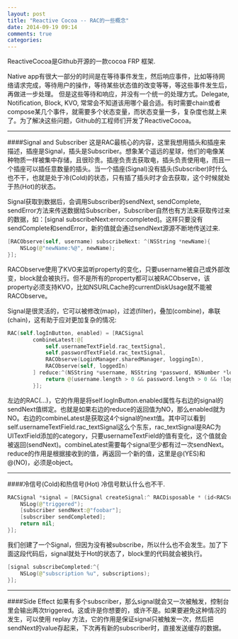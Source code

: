 ```yaml
---
layout: post
title: "Reactive Cocoa -- RAC的一些概念"
date: 2014-09-19 09:14
comments: true
categories: 
---
```

ReactiveCocoa是Github开源的一款cocoa FRP 框架.
	
Native app有很大一部分的时间是在等待事件发生，然后响应事件，比如等待网络请求完成，等待用户的操作，等待某些状态值的改变等等，等这些事件发生后，再做进一步处理。 但是这些等待和响应，并没有一个统一的处理方式。Delegate, Notification, Block, KVO, 常常会不知道该用哪个最合适。有时需要chain或者compose某几个事件，就需要多个状态变量，而状态变量一多，复杂度也就上来了。为了解决这些问题，Github的工程师们开发了ReactiveCocoa。
- - -
####Signal and Subscriber
这是RAC最核心的内容，这里我想用插头和插座来描述，插座是Signal，插头是Subscriber。想象某个遥远的星球，他们的电像某种物质一样被集中存储，且很珍贵。插座负责去获取电，插头负责使用电，而且一个插座可以插任意数量的插头。当一个插座(Signal)没有插头(Subscriber)时什么也不干，也就是处于冷(Cold)的状态，只有插了插头时才会去获取，这个时候就处于热(Hot)的状态。

Signal获取到数据后，会调用Subscriber的sendNext, sendComplete, sendError方法来传送数据给Subscriber，Subscriber自然也有方法来获取传过来的数据，如：[signal subscribeNext:error:completed]。这样只要没有sendComplete和sendError，新的值就会通过sendNext源源不断地传送过来.
```swift
[RACObserve(self, username) subscribeNext: ^(NSString *newName){ 
    NSLog(@"newName:%@", newName); 
}]; 
```
RACObserve使用了KVO来监听property的变化，只要username被自己或外部改变，block就会被执行。但不是所有的property都可以被RACObserve，该property必须支持KVO，比如NSURLCache的currentDiskUsage就不能被RACObserve。

Signal是很灵活的，它可以被修改(map)，过滤(filter)，叠加(combine)，串联(chain)，这有助于应对更加复杂的情况:
```swift
RAC(self.logInButton, enabled) = [RACSignal 
        combineLatest:@[ 
            self.usernameTextField.rac_textSignal, 
            self.passwordTextField.rac_textSignal, 
            RACObserve(LoginManager.sharedManager, loggingIn), 
            RACObserve(self, loggedIn) 
        ] reduce:^(NSString *username, NSString *password, NSNumber *loggingIn, NSNumber *loggedIn) { 
            return @(username.length > 0 && password.length > 0 && !loggingIn.boolValue && !loggedIn.boolValue); 
        }]; 
 ```
左边的RAC(...)，它的作用是将self.logInButton.enabled属性与右边的signal的sendNext值绑定。也就是如果右边的reduce的返回值为NO，那么enabled就为NO。右边的combineLatest是获取这4个signal的next值。其中可以看到self.usernameTextField.rac_textSignal这么个东东，rac_textSignal是RAC为UITextField添加的category，只要usernameTextField的值有变化，这个值就会被返回(sendNext)。combineLatest需要每个signal至少都有过一次sendNext。reduce的作用是根据接收到的值，再返回一个新的值，这里是@(YES)和@(NO)，必须是object。
- - -
####冷信号(Cold)和热信号(Hot)
冷信号默认什么也不干.
```swift
RACSignal *signal = [RACSignal createSignal:^ RACDisposable * (id<RACSubscriber> subscriber) { 
    NSLog(@"triggered"); 
    [subscriber sendNext:@"foobar"]; 
    [subscriber sendCompleted]; 
    return nil; 
}]; 
```
我们创建了一个Signal，但因为没有被subscribe，所以什么也不会发生。加了下面这段代码后，signal就处于Hot的状态了，block里的代码就会被执行。
```swift
[signal subscribeCompleted:^{ 
    NSLog(@"subscription %u", subscriptions); 
}]; 
```
- - -
####Side Effect
如果有多个subscriber，那么signal就会又一次被触发，控制台里会输出两次triggered。这或许是你想要的，或许不是。如果要避免这种情况的发生，可以使用 replay 方法，它的作用是保证signal只被触发一次，然后把sendNext的value存起来，下次再有新的subscriber时，直接发送缓存的数据。
























